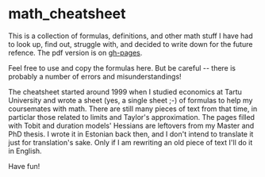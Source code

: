 # math_cheatsheet

This is a collection of formulas, definitions, and other math stuff I
have had to look up, find out, struggle with, and decided to write
down for the future refence.  The pdf version is on
[gh-pages](https://otoomet.github.io/math_cheatsheet/math_cheatsheet.pdf). 

Feel free to use and copy the formulas here.  But be careful -- there
is probably a number of errors and misunderstandings!

The cheatsheet started around 1999 when I studied economics at Tartu
University and wrote a sheet (yes, a single sheet ;-) of formulas to help
my coursemates with math.  There are still many pieces of text from that
time, in particlar those related to limits and Taylor's
approximation.  The pages filled with Tobit and duration models'
Hessians are leftovers from my Master and PhD thesis.  I wrote it in Estonian back then, and I don't intend
to translate it just for translation's sake.  Only if I am rewriting
an old piece of text I'll do it in English.

Have fun!
